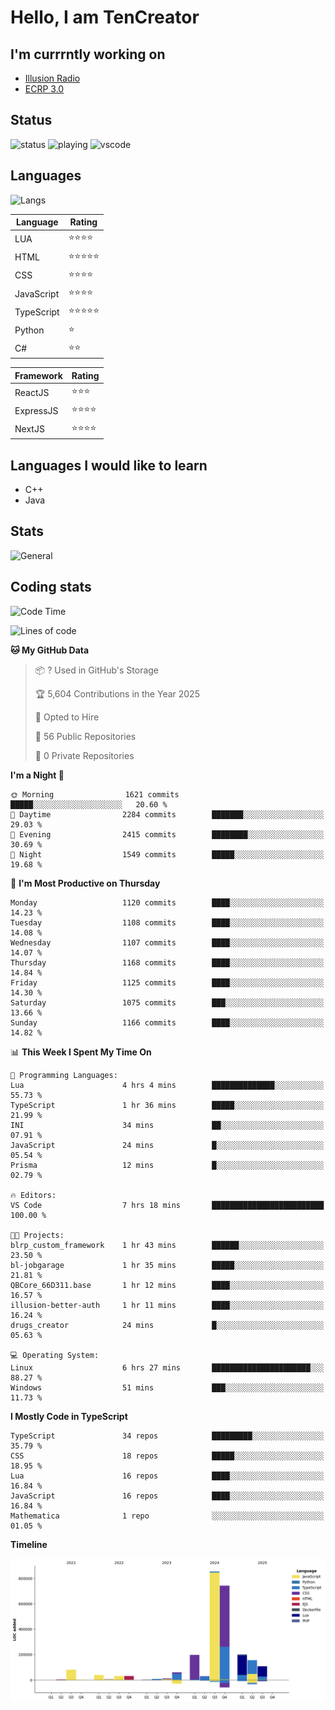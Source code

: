 # Hello, I am TenCreator

## I'm currrntly working on
- [Illusion Radio](https://illusionradio.co.uk/)
- [ECRP 3.0](http://github.com/Emerald-Coast-Roleplay/)

## Status
![status](https://api.statusbadges.me/badge/status/518334475038359555?simple=true&style=for-the-badge)
![playing](https://api.statusbadges.me/badge/playing/518334475038359555?style=for-the-badge)
![vscode](https://api.statusbadges.me/badge/vscode/518334475038359555?style=for-the-badge)

## Languages
![Langs](https://github-readme-stats.vercel.app/api/top-langs/?username=tencreator&layout=compact&theme=radical)


|Language|Rating|
|--------|------|
|LUA|⭐️⭐️⭐️⭐️|
|HTML|⭐️⭐️⭐️⭐️⭐️|
|CSS|⭐️⭐️⭐️⭐️|
|JavaScript|⭐️⭐️⭐️⭐️|
|TypeScript|⭐️⭐️⭐️⭐️⭐️|
|Python|⭐️|
|C#|⭐️⭐️ |

|Framework|Rating|
|--------|------|
|ReactJS|⭐️⭐️⭐|
|ExpressJS|⭐️⭐️⭐️⭐️|
|NextJS|⭐️⭐️⭐⭐️|

## Languages I would like to learn
- C++
- Java

## Stats
![General](https://github-readme-stats.vercel.app/api?username=tencreator&show_icons=true&theme=radical)

## Coding stats

<!--START_SECTION:waka-->
![Code Time](http://img.shields.io/badge/Code%20Time-712%20hrs%2013%20mins-blue)

![Lines of code](https://img.shields.io/badge/From%20Hello%20World%20I%27ve%20Written-2.5%20million%20lines%20of%20code-blue)

**🐱 My GitHub Data** 

> 📦 ? Used in GitHub's Storage 
 > 
> 🏆 5,604 Contributions in the Year 2025
 > 
> 💼 Opted to Hire
 > 
> 📜 56 Public Repositories 
 > 
> 🔑 0 Private Repositories 
 > 
**I'm a Night 🦉** 

```text
🌞 Morning                1621 commits        █████░░░░░░░░░░░░░░░░░░░░   20.60 % 
🌆 Daytime                2284 commits        ███████░░░░░░░░░░░░░░░░░░   29.03 % 
🌃 Evening                2415 commits        ████████░░░░░░░░░░░░░░░░░   30.69 % 
🌙 Night                  1549 commits        █████░░░░░░░░░░░░░░░░░░░░   19.68 % 
```
📅 **I'm Most Productive on Thursday** 

```text
Monday                   1120 commits        ████░░░░░░░░░░░░░░░░░░░░░   14.23 % 
Tuesday                  1108 commits        ████░░░░░░░░░░░░░░░░░░░░░   14.08 % 
Wednesday                1107 commits        ████░░░░░░░░░░░░░░░░░░░░░   14.07 % 
Thursday                 1168 commits        ████░░░░░░░░░░░░░░░░░░░░░   14.84 % 
Friday                   1125 commits        ████░░░░░░░░░░░░░░░░░░░░░   14.30 % 
Saturday                 1075 commits        ███░░░░░░░░░░░░░░░░░░░░░░   13.66 % 
Sunday                   1166 commits        ████░░░░░░░░░░░░░░░░░░░░░   14.82 % 
```


📊 **This Week I Spent My Time On** 

```text
💬 Programming Languages: 
Lua                      4 hrs 4 mins        ██████████████░░░░░░░░░░░   55.73 % 
TypeScript               1 hr 36 mins        █████░░░░░░░░░░░░░░░░░░░░   21.99 % 
INI                      34 mins             ██░░░░░░░░░░░░░░░░░░░░░░░   07.91 % 
JavaScript               24 mins             █░░░░░░░░░░░░░░░░░░░░░░░░   05.54 % 
Prisma                   12 mins             █░░░░░░░░░░░░░░░░░░░░░░░░   02.79 % 

🔥 Editors: 
VS Code                  7 hrs 18 mins       █████████████████████████   100.00 % 

🐱‍💻 Projects: 
blrp_custom_framework    1 hr 43 mins        ██████░░░░░░░░░░░░░░░░░░░   23.50 % 
bl-jobgarage             1 hr 35 mins        █████░░░░░░░░░░░░░░░░░░░░   21.81 % 
QBCore_66D311.base       1 hr 12 mins        ████░░░░░░░░░░░░░░░░░░░░░   16.57 % 
illusion-better-auth     1 hr 11 mins        ████░░░░░░░░░░░░░░░░░░░░░   16.24 % 
drugs_creator            24 mins             █░░░░░░░░░░░░░░░░░░░░░░░░   05.63 % 

💻 Operating System: 
Linux                    6 hrs 27 mins       ██████████████████████░░░   88.27 % 
Windows                  51 mins             ███░░░░░░░░░░░░░░░░░░░░░░   11.73 % 
```

**I Mostly Code in TypeScript** 

```text
TypeScript               34 repos            █████████░░░░░░░░░░░░░░░░   35.79 % 
CSS                      18 repos            █████░░░░░░░░░░░░░░░░░░░░   18.95 % 
Lua                      16 repos            ████░░░░░░░░░░░░░░░░░░░░░   16.84 % 
JavaScript               16 repos            ████░░░░░░░░░░░░░░░░░░░░░   16.84 % 
Mathematica              1 repo              ░░░░░░░░░░░░░░░░░░░░░░░░░   01.05 % 
```



**Timeline**

![Lines of Code chart](https://raw.githubusercontent.com/tencreator/tencreator/main/assets/bar_graph.png)


<!--END_SECTION:waka-->
